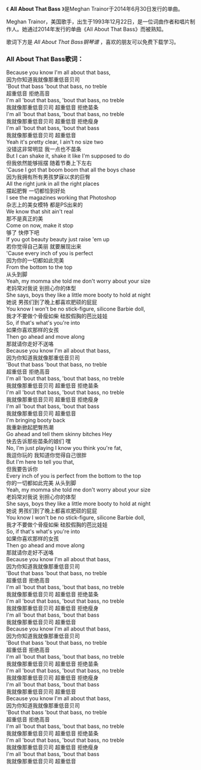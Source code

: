 

《 **All About That Bass** 》是Meghan Trainor于2014年6月30日发行的单曲。

Meghan Trainor，美国歌手，出生于1993年12月22日，是一位词曲作者和唱片制作人。她通过2014年发行的单曲《All About That
Bass》而被熟知。

歌词下方是 _All About That Bass钢琴谱_ ，喜欢的朋友可以免费下载学习。

### All About That Bass歌词：

  
Because you know I'm all about that bass,  
因为你知道我就像那重低音贝司  
'Bout that bass 'bout that bass, no treble  
超重低音 拒绝高音  
I'm all 'bout that bass, 'bout that bass, no treble  
我就像那重低音贝司 超重低音 拒绝苗条  
I'm all 'bout that bass, 'bout that bass, no treble  
我就像那重低音贝司 超重低音 拒绝瘦身  
I'm all 'bout that bass, 'bout that bass  
我就像那重低音贝司 超重低音  
Yeah it's pretty clear, I ain't no size two  
没错这非常明显 我一点也不苗条  
But I can shake it, shake it like I'm supposed to do  
但我依然能够摇摆 随着节奏上下左右  
'Cause I got that boom boom that all the boys chase  
因为我拥有所有男孩梦寐以求的巨臀  
All the right junk in all the right places  
摆起肥臀 一切都恰到好处  
I see the magazines working that Photoshop  
杂志上的美女模特 都是PS出来的  
We know that shit ain't real  
那不是真正的美  
Come on now, make it stop  
够了 快停下吧  
If you got beauty beauty just raise 'em up  
若你觉得自己美丽 就要展现出来  
'Cause every inch of you is perfect  
因为你的一切都如此完美  
From the bottom to the top  
从头到脚  
Yeah, my momma she told me don't worry about your size  
老妈常对我说 别担心你的体型  
She says, boys they like a little more booty to hold at night  
她说 男孩们到了晚上都喜欢肥硕的屁屁  
You know I won't be no stick-figure, silicone Barbie doll,  
我才不要做个骨瘦如柴 硅胶假胸的芭比娃娃  
So, if that's what's you're into  
如果你喜欢那样的女孩  
Then go ahead and move along  
那就请你走好不送咯  
Because you know I'm all about that bass,  
因为你知道我就像那重低音贝司  
'Bout that bass 'bout that bass, no treble  
超重低音 拒绝高音  
I'm all 'bout that bass, 'bout that bass, no treble  
我就像那重低音贝司 超重低音 拒绝苗条  
I'm all 'bout that bass, 'bout that bass, no treble  
我就像那重低音贝司 超重低音 拒绝瘦身  
I'm all 'bout that bass, 'bout that bass  
我就像那重低音贝司 超重低音  
I'm bringing booty back  
我重新掀起肥臀热潮  
Go ahead and tell them skinny bitches Hey  
快去告诉那些苗条的娘们 嘿  
No, I'm just playing I know you think you're fat,  
我逗你玩的 我知道你觉得自己很胖  
But I'm here to tell you that,  
但我要告诉你  
Every inch of you is perfect from the bottom to the top  
你的一切都如此完美 从头到脚  
Yeah, my momma she told me don't worry about your size  
老妈常对我说 别担心你的体型  
She says, boys they like a little more booty to hold at night  
她说 男孩们到了晚上都喜欢肥硕的屁屁  
You know I won't be no stick-figure, silicone Barbie doll,  
我才不要做个骨瘦如柴 硅胶假胸的芭比娃娃  
So, if that's what's you're into  
如果你喜欢那样的女孩  
Then go ahead and move along  
那就请你走好不送咯  
Because you know I'm all about that bass,  
因为你知道我就像那重低音贝司  
'Bout that bass 'bout that bass, no treble  
超重低音 拒绝高音  
I'm all 'bout that bass, 'bout that bass, no treble  
我就像那重低音贝司 超重低音 拒绝苗条  
I'm all 'bout that bass, 'bout that bass, no treble  
我就像那重低音贝司 超重低音 拒绝瘦身  
I'm all 'bout that bass, 'bout that bass  
我就像那重低音贝司 超重低音  
Because you know I'm all about that bass,  
因为你知道我就像那重低音贝司  
'Bout that bass 'bout that bass, no treble  
超重低音 拒绝高音  
I'm all 'bout that bass, 'bout that bass, no treble  
我就像那重低音贝司 超重低音 拒绝苗条  
I'm all 'bout that bass, 'bout that bass, no treble  
我就像那重低音贝司 超重低音 拒绝瘦身  
I'm all 'bout that bass, 'bout that bass  
我就像那重低音贝司 超重低音  
Because you know I'm all about that bass,  
因为你知道我就像那重低音贝司  
'Bout that bass 'bout that bass, no treble  
超重低音 拒绝高音  
I'm all 'bout that bass, 'bout that bass, no treble  
我就像那重低音贝司 超重低音 拒绝苗条  
I'm all 'bout that bass, 'bout that bass, no treble  
我就像那重低音贝司 超重低音 拒绝瘦身  
I'm all 'bout that bass, 'bout that bass  
我就像那重低音贝司 超重低音

